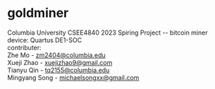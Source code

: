 # goldminer 
Columbia University CSEE4840 2023 Spiring Project -- bitcoin miner \
device: Quartus DE1-SOC\
contributer: \
Zhe Mo - zm2404@columbia.edu \
Xueji Zhao - xuejizhao9@gmail.com \
Tianyu Qin - tq2155@columbia.edu \
Mingyang Song - michaelsongxx@gmail.com

